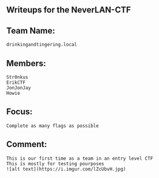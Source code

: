 Writeups for the NeverLAN-CTF
---
Team Name:
---
	drinkingandtingering.local

Members:
---
	Str0nkus
	ErikCTF
	JonJonJay
	Howie
Focus:
---
	Complete as many flags as possible
Comment:
---
	This is our first time as a team in an entry level CTF
	This is mostly for testing pourposes
	![alt text](https://i.imgur.com/lZcUbvH.jpg)